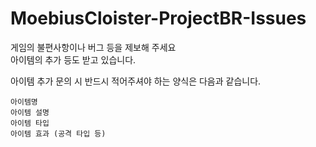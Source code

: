 # MoebiusCloister-ProjectBR-Issues

게임의 불편사항이나 버그 등을 제보해 주세요<br>
아이템의 추가 등도 받고 있습니다.

아이템 추가 문의 시 반드시 적어주셔야 하는 양식은 다음과 같습니다.
```
아이템명
아이템 설명
아이템 타입
아이템 효과 (공격 타입 등)
```
